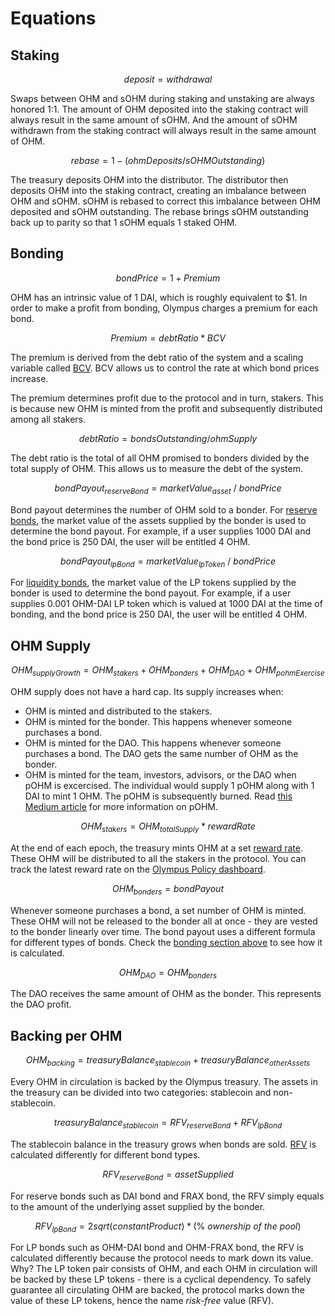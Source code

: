 # Equations

## Staking

$$
deposit = withdrawal
$$

Swaps between OHM and sOHM during staking and unstaking are always honored 1:1. The amount of OHM deposited into the staking contract will always result in the same amount of sOHM. And the amount of sOHM withdrawn from the staking contract will always result in the same amount of OHM.

$$
rebase = 1 - ( ohmDeposits / sOHMOutstanding )
$$

The treasury deposits OHM into the distributor. The distributor then deposits OHM into the staking contract, creating an imbalance between OHM and sOHM. sOHM is rebased to correct this imbalance between OHM deposited and sOHM outstanding. The rebase brings sOHM outstanding back up to parity so that 1 sOHM equals 1 staked OHM.

## Bonding

$$
bond Price = 1 + Premium
$$

OHM has an intrinsic value of 1 DAI, which is roughly equivalent to $1. In order to make a profit from bonding, Olympus charges a premium for each bond.

$$
Premium = debt Ratio * BCV
$$

The premium is derived from the debt ratio of the system and a scaling variable called [BCV](https://docs.olympusdao.finance/references/glossary#bcv). BCV allows us to control the rate at which bond prices increase.

The premium determines profit due to the protocol and in turn, stakers. This is because new OHM is minted from the profit and subsequently distributed among all stakers.

$$
debt Ratio = bondsOutstanding/ohmSupply
$$

The debt ratio is the total of all OHM promised to bonders divided by the total supply of OHM. This allows us to measure the debt of the system.

$$
bondPayout_{reserveBond} = marketValue_{asset}\ /\ bondPrice
$$

Bond payout determines the number of OHM sold to a bonder. For [reserve bonds](https://docs.olympusdao.finance/references/glossary#reserve-bonds), the market value of the assets supplied by the bonder is used to determine the bond payout. For example, if a user supplies 1000 DAI and the bond price is 250 DAI, the user will be entitled 4 OHM.

$$
bondPayout_{lpBond} = marketValue_{lpToken}\ /\ bondPrice
$$

For [liquidity bonds](https://docs.olympusdao.finance/references/glossary#liquidity-bonds), the market value of the LP tokens supplied by the bonder is used to determine the bond payout. For example, if a user supplies 0.001 OHM-DAI LP token which is valued at 1000 DAI at the time of bonding, and the bond price is 250 DAI, the user will be entitled 4 OHM.

## OHM Supply

$$
OHM_{supplyGrowth} = OHM_{stakers} + OHM_{bonders} + OHM_{DAO} + OHM_{pohmExercise}
$$

OHM supply does not have a hard cap. Its supply increases when:

* OHM is minted and distributed to the stakers.
* OHM is minted for the bonder. This happens whenever someone purchases a bond.
* OHM is minted for the DAO. This happens whenever someone purchases a bond. The DAO gets the same number of OHM as the bonder.
* OHM is minted for the team, investors, advisors, or the DAO when pOHM is excercised.
The individual would supply 1 pOHM along with 1 DAI to mint 1 OHM. The pOHM is
subsequently burned. Read [this Medium article](https://olympusdao.medium.com/what-is-poh-16b2c38a6cd6)
for more information on pOHM.

$$
OHM_{stakers} = OHM_{totalSupply} * rewardRate
$$

At the end of each epoch, the treasury mints OHM at a set [reward rate](https://docs.olympusdao.finance/references/glossary#reward-rate). These OHM will be distributed to all the stakers in the protocol. You can track the latest reward rate on the [Olympus Policy dashboard](https://dune.xyz/shadow/Olympus-Policy).

$$
OHM_{bonders} = bondPayout
$$

Whenever someone purchases a bond, a set number of OHM is minted. These OHM will not be released to the bonder all at once - they are vested to the bonder linearly over time. The bond payout uses a different formula for different types of bonds. Check the [bonding section above](equations.md#bonding) to see how it is calculated.

$$
OHM_{DAO} = OHM_{bonders}
$$

The DAO receives the same amount of OHM as the bonder. This represents the DAO profit.

## Backing per OHM

$$
OHM_{backing} = treasuryBalance_{stablecoin} + treasuryBalance_{otherAssets}
$$

Every OHM in circulation is backed by the Olympus treasury. The assets in the treasury can be divided into two categories: stablecoin and non-stablecoin.

$$
treasuryBalance_{stablecoin} = RFV_{reserveBond} + RFV_{lpBond}
$$

The stablecoin balance in the treasury grows when bonds are sold. [RFV](https://docs.olympusdao.finance/references/glossary#rfv) is calculated differently for different bond types.

$$
RFV_{reserveBond} = assetSupplied
$$

For reserve bonds such as DAI bond and FRAX bond, the RFV simply equals to the amount of the underlying asset supplied by the bonder.

$$
RFV_{lpBond} = 2sqrt(constantProduct) * (\%\ ownership\ of\ the\ pool)
$$

For LP bonds such as OHM-DAI bond and OHM-FRAX bond, the RFV is calculated differently because the protocol needs to mark down its value. Why? The LP token pair consists of OHM, and each OHM in circulation will be backed by these LP tokens - there is a cyclical dependency. To safely guarantee all circulating OHM are backed, the protocol marks down the value of these LP tokens, hence the name _risk-free_ value \(RFV\).

